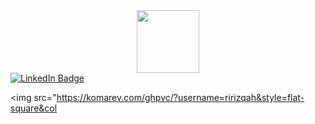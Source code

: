 <div id="header" align="center"> 
 <img src="https://media2.giphy.com/media/NgurY1o4z080Jfoyzw/giphy.gif?cid=6c09b95294c2806b4e2dc454c5eb33fcc1e2d3df42fbae04&rid=giphy.gif&ct=s" width="100"/> 
</div>

<div id="badges"> 
<a href="https://www.linkedin.com/in/rizqah-meniers-5bb69a144">
<img src="https://img.shields.io/badge/LinkedIn-white?style=for-the-badge&logo=linkedin&logoColor=blue" alt="LinkedIn Badge"/>
</a>
</div>

<img src="https://komarev.com/ghpvc/?username=ririzqah&style=flat-square&col
